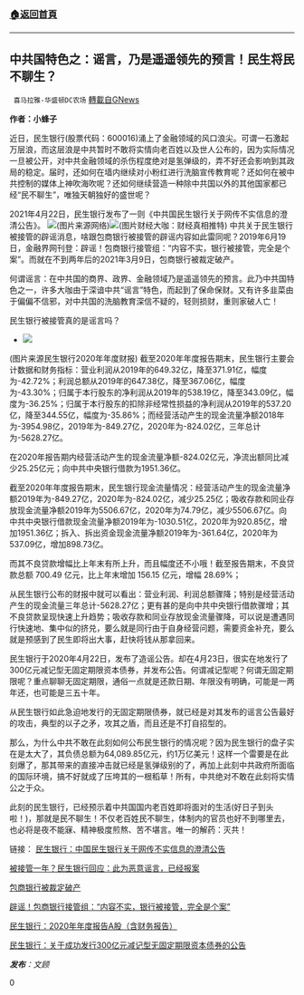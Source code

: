 ###  [:house:返回首頁](https://github.com/ourhimalayas/txt)
---

## 中共国特色之：谣言，乃是遥遥领先的预言！民生将民不聊生？
` 喜马拉雅-华盛顿DC农场` [轉載自GNews](https://gnews.org/zh-hans/1134630/)

**作者：小蜂子**

近日，民生银行(股票代码：600016)涌上了金融领域的风口浪尖。可谓一石激起万层浪，而这层浪是中共暂时不敢将实情向老百姓以及世人公布的，因为实际情况一旦被公开，对中共金融领域的杀伤程度绝对是氢弹级的，弄不好还会影响到其政局的稳定。届时，还如何在墙内继续对小粉红进行洗脑宣传教育呢？还如何在被中共控制的媒体上神吹海吹呢？还如何继续营造一种除中共国以外的其他国家都已经“民不聊生”，唯独天朝独好的盛世呢？

2021年4月22日，民生银行发布了一则《中共国民生银行关于网传不实信息的澄清公告》。
![]()![](https://gnews.org/wp-content/uploads/2021/04/0d251df386fe801d.jpg)(图片来源网络)![]()![](https://gnews.org/wp-content/uploads/2021/04/dea395ee9a2af653.jpg)(图片财经大咖：财经真相推特)
中共关于民生银行被接管的辟谣消息，啥跟包商银行被接管的辟谣内容如此雷同呢？2019年6月19日，金融界网刊登：辟谣！包商银行接管组：“内容不实，银行被接管，完全是个案”。而就在不到两年后的2021年3月9日，包商银行被裁定破产。

何谓谣言：在中共国的商界、政界、金融领域乃是遥遥领先的预言。此乃中共国特色之一，许多大咖由于深谙中共“谣言”特色，而起到了保命保财。又有许多韭菜由于偏偏不信邪，对中共国的洗脑教育深信不疑的，轻则损财，重则家破人亡！

民生银行被接管真的是谣言吗？

- ![]()![](https://gnews.org/wp-content/uploads/2021/04/2-64.jpg)

(图片来源民生银行2020年年度财报)
截至2020年年度报告期末，民生银行主要会计数据和财务指标：营业利润从2019年的649.32亿，降至371.91亿，幅度为-42.72%；利润总额从2019年的647.38亿，降至367.06亿，幅度为-43.30%；归属于本行股东的净利润从2019年的538.19亿，降至343.09亿，幅度为-36.25%；归属于本行股东的扣除非经常性损益的净利润从2019年的537.20亿，降至344.55亿，幅度为-35.86%；而经营活动产生的现金流量净额2018年为-3954.98亿，2019年为-849.27亿，2020年为-824.02亿，三年总计为-5628.27亿。

在2020年报告期内经营活动产生的现金流量净额-824.02亿元，净流出额同比减少25.25亿元；向中共中央银行借款为1951.36亿。

截至2020年年度报告期末，民生银行现金流量情况：经营活动产生的现金流量净额2019年为-849.27亿，2020年为-824.02亿，减少25.25亿；吸收存款和同业存放现金流量净额2019年为5506.67亿，2020年为74.79亿，减少5506.67亿。向中共中央银行借款现金流量净额2019年为-1030.51亿，2020年为920.85亿，增加1951.36亿；拆入、拆出资金现金流量净额2019年为-361.64亿，2020年为537.09亿，增加898.73亿。

而其不良贷款增幅比上年末有所上升，而且幅度还不小哦！截至报告期末，不良贷款总额 700.49 亿元，比上年末增加 156.15 亿元，增幅 28.69%；

从民生银行公布的财报中就可以看出：营业利润、利润总额骤降；特别是经营活动产生的现金流量三年总计-5628.27亿；更有甚的是向中共中央银行借款骤增；其不良贷款呈现快速上升趋势；吸收存款和同业存放现金流量骤降，可以说是遭遇同行快速地、集中似的挤兑，要么就是同行由于自身经营问题，需要资金补充，要么就是预感到了民生即将出大事，赶快将钱从那拿回来。

民生银行于2020年4月22日，发布了造谣公告。却在4月23日，很实在地发行了300亿元减记型无固定期限资本债券，并发布公告。何谓减记型呢？何谓无固定期限呢？重点聊聊无固定期限，通俗一点就是还款日期、年限没有明确，可能是一两年还，也可能是三五十年。

从民生银行如此急迫地发行的无固定期限债券，就已经是对其发布的谣言公告最好的攻击，典型的以子之矛，攻其之盾，而且还是不打自招型的。

那么，为什么中共不敢在此刻如何公布民生银行的情况呢？因为民生银行的盘子实在是太大了，其负债总额为64,089.85亿元，约1万亿美元！这样一个雷要是在此刻爆了，那其带来的直接冲击就已经是氢弹级别的了，再加上此刻中共政府所面临的国际环境，搞不好就成了压垮其的一根稻草！所有，中共绝对不敢在此刻将实情公之于众。

此刻的民生银行，已经预示着中共国国内老百姓即将面对的生活(好日子到头啦！)，那就是民不聊生！不仅老百姓民不聊生，体制内的官员也好不到哪里去，也必将是夜不能寐、精神极度煎熬、苦不堪言。唯一的解药：灭共！

链接：
[民生银行：中国民生银行关于网传不实信息的澄清公告](https://vip.stock.finance.sina.com.cn/corp/view/vCB_AllBulletinDetail.php?stockid=600016&amp;id=7084638)

[被接管一年？民生银行回应：此为恶意谣言，已经报案](https://baijiahao.baidu.com/s?id=1697660235478178660&amp;wfr=spider&amp;for=pc被接管一年？民生银行回应：此为恶意谣言，已经报案)

[包商银行被裁定破产](http://finance.sina.com.cn/roll/2021-03-09/doc-ikknscsh9847191.shtml包商银行被裁定破产)

[辟谣！包商银行接管组：“内容不实，银行被接管，完全是个案”](https://www.sohu.com/a/321726891_367052辟谣！包商银行接管组：“内容不实，银行被接管，完全是个案”)

[民生银行：2020年年度报告A股（含财务报告）](http://vip.stock.finance.sina.com.cn/corp/view/vCB_AllBulletinDetail.php?stockid=600016&amp;id=7000014民生银行：2020年年度报告A股（含财务报告）)

[民生银行：关于成功发行300亿元减记型无固定期限资本债券的公告](https://vip.stock.finance.sina.com.cn/corp/view/vCB_AllBulletinDetail.php?stockid=600016&amp;id=7093593民生银行：关于成功发行300亿元减记型无固定期限资本债券的公告)

***发布**：文顾*

0
